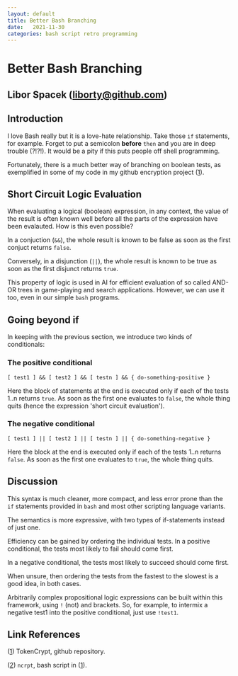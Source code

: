 ```yaml
---
layout: default
title: Better Bash Branching
date:   2021-11-30
categories: bash script retro programming
---
```


# Better Bash Branching

## Libor Spacek (liborty@github.com)

## Introduction

I love Bash really but it is a love-hate relationship. Take those `if` statements, for example. Forget to put a semicolon  **before** `then` and you are in deep trouble (?!?!). It would be a pity if this puts people off shell programming.

Fortunately, there is a much better way of branching on boolean tests, as exemplified in some of my code in my github encryption project ([1]).

## Short Circuit Logic Evaluation

When evaluating a logical (boolean) expression, in any context, the value of the result is often known well before all the parts of the expression have been evalauted. How is this even possible?

In a conjuction (`&&`), the whole result is known to be false as soon as the first conjuct returns `false`.

Conversely, in a disjunction (`||`), the whole result is known to be true as soon as the first disjunct returns `true`.

This property of logic is used in AI for efficient evaluation of so called AND-OR trees in game-playing and search applications. However, we can use it too, even in our simple `bash` programs.

## Going beyond if

In keeping with the previous section, we introduce two kinds of conditionals:

### The positive conditional

`[ test1 ] && [ test2 ] && [ testn ] && { do-something-positive }`

Here the block of statements at the end is executed only if each of the tests 1..n returns `true`. As soon as the first one evaluates to `false`, the whole thing quits (hence the expression 'short circuit evaluation').

### The negative conditional

`[ test1 ] || [ test2 ] || [ testn ] || { do-something-negative }`

Here the block at the end is executed only if each of the tests 1..n returns `false`. As soon as the first one evaluates to `true`, the whole thing quits.

## Discussion

This syntax is much cleaner, more compact, and less error prone than the `if` statements provided in `bash` and most other scripting language variants.

The semantics is more expressive, with two types of if-statements instead of just one.

Efficiency can be gained by ordering the individual tests. In a positive conditional, the tests most likely to fail should come first.

In a negative conditional, the tests most likely to succeed should come first.

When unsure, then ordering the tests from the fastest to the slowest is a good idea, in both cases.

Arbitrarily complex propositional logic expressions can be built within this framework, using `!` (not) and brackets. So, for example, to intermix a negative test1 into the positive conditional, just use `!test1`.

## Link References

([1]) TokenCrypt, github repository.

([2]) `ncrpt`, bash script in ([1]).  

[1]: https://github.com/liborty/TokenCrypt "TokenCrypt"
[2]: https://github.com/liborty/TokenCrypt/blob/master/ncrpt "ncrpt"
